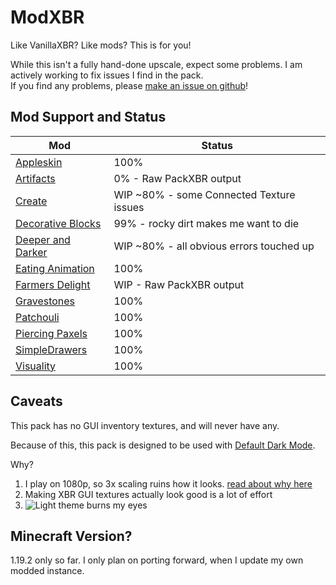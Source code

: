 # ModXBR
Like VanillaXBR? Like mods? This is for you!

While this isn't a fully hand-done upscale, expect some problems. I am actively working to fix issues I find in the pack.\
If you find any problems, please [make an issue on github](https://github.com/CodeF53/ModXBR/issues)!

## Mod Support and Status
| Mod | Status
| - | -
| [Appleskin](https://modrinth.com/mod/appleskin) | 100%
| [Artifacts](https://modrinth.com/mod/artifacts) | 0% - Raw PackXBR output
| [Create](https://modrinth.com/mod/create-fabric) | WIP ~80% - some Connected Texture issues
| [Decorative Blocks](https://github.com/lilypuree/Decorative-Blocks) | 99% - rocky dirt makes me want to die
| [Deeper and Darker](https://modrinth.com/mod/deeperdarker) | WIP ~80% - all obvious errors touched up
| [Eating Animation](https://modrinth.com/mod/eating-animation) | 100%
| [Farmers Delight](https://modrinth.com/mod/farmers-delight-fabric) | WIP - Raw PackXBR output
| [Gravestones](https://modrinth.com/mod/gravestones) | 100%
| [Patchouli](https://modrinth.com/mod/patchouli) | 100%
| [Piercing Paxels](https://modrinth.com/mod/piercing-paxels) | 100%
| [SimpleDrawers](https://github.com/CodeF53/SimpleDrawers) | 100%
| [Visuality](https://modrinth.com/mod/visuality) | 100%

## Caveats
This pack has no GUI inventory textures, and will never have any.

Because of this, this pack is designed to be used with [Default Dark Mode](https://modrinth.com/resourcepack/default-dark-mode).

Why?
1. I play on 1080p, so 3x scaling ruins how it looks. [read about why here](https://modrinth.com/resourcepack/3x-font)
2. Making XBR GUI textures actually look good is a lot of effort
3. ![Light theme burns my eyes](https://cdn.discordapp.com/attachments/1082142594567516160/1093365057359970324/caption.gif)

## Minecraft Version?
1.19.2 only so far. I only plan on porting forward, when I update my own modded instance.
